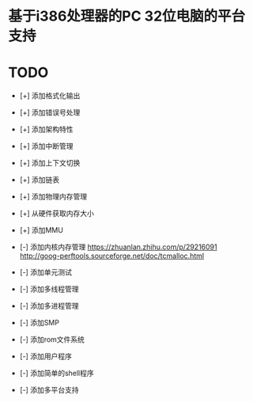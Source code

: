 # 基于i386处理器的PC 32位电脑的平台支持

# TODO

* [+] 添加格式化输出

* [+] 添加错误号处理

* [+] 添加架构特性

* [+] 添加中断管理

* [+] 添加上下文切换

* [+] 添加链表

* [+] 添加物理内存管理

* [+] 从硬件获取内存大小

* [+] 添加MMU

* [-] 添加内核内存管理
https://zhuanlan.zhihu.com/p/29216091
http://goog-perftools.sourceforge.net/doc/tcmalloc.html

* [-] 添加单元测试

* [-] 添加多线程管理

* [-] 添加多进程管理

* [-] 添加SMP

* [-] 添加rom文件系统

* [-] 添加用户程序

* [-] 添加简单的shell程序

* [-] 添加多平台支持
 